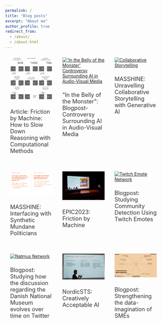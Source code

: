 ```yaml
---
permalink: /
title: "Blog posts"
excerpt: "About me"
author_profile: true
redirect_from: 
  - /about/
  - /about.html
---
```


<style>
  /* Base styles for all devices */
  .responsive-div {
    flex: 1 1 31%; /* Adjusted to take roughly one-third of the row */
    max-width: 31%; /* Aligns with flex-basis */
    box-sizing: border-box; /* Includes padding and border in the element's total width and height */
    padding: 10px; /* Space inside the div */
    margin-bottom: 20px; /* Extra space at the bottom of each div */
  }

  img {
    width: 100%; /* Makes images responsive */
    height: auto; /* Maintains aspect ratio */
  }

  h2 {
    font-size: 18px; /* Suitable font size for desktop */
    font-weight: normal; /* Normal font weight */
    color: #333; /* Dark gray color for text */
  }

  /* Styles for devices with a max-width of 768px (tablets and mobile phones) */
  @media (max-width: 768px) {
    .responsive-div {
      flex: 1 1 100%; /* Each div takes full width of the viewport */
      max-width: 100%; /* Aligns with flex-basis */
      padding: 15px; /* Slightly larger padding */
    }

    h2 {
      font-size: 16px; /* Reduced font size for better space utilization on smaller screens */
    }
  }

  /* Additional styles for handling device orientation */
  @media (max-width: 768px) and (orientation: landscape) {
    .responsive-div {
      flex: 1 1 50%; /* In landscape, each div takes about half the width */
      max-width: 50%; /* Aligns with flex-basis */
    }

    h2 {
      font-size: 18px; /* Restores larger font size for landscape orientation */
    }
  }
</style>


<div style="display: flex; flex-wrap: wrap; justify-content: space-around;">
  <div class="responsive-div">
    <a href="https://johansoltoft.github.io//publications/2010-10-01-paper-title-number-2.md/">
      <img src="/images/EPIC-computationelANTRO.png" alt="Diagram Computational Anthropology" style="width: 100%; height: auto;">
    </a>
    <h2 style="font-size: 18px; font-weight: normal; color: #333;">Article: Friction by Machine: How to Slow Down Reasoning with Computational Methods</h2>
  </div>
  
   <div class="responsive-div">
    <a href="https://johansoltoft.github.io//publications/2015-10-01-paper-title-number-4.md/">
      <img src="/images/Bellyofthemonster.gif" alt="'In the Belly of the Monster' Controversy Surrounding AI in Audio-Visual Media"     style="width: 100%; height: auto;">
    </a>
    <h2 style="font-size: 18px; font-weight: normal; color: #333;">"In the Belly of the Monster": Blogpost-Controversy Surrounding AI in Audio-Visual Media</h2>
  </div>
  
  <div class="responsive-div">
    <a href="https://johansoltoft.github.io//talks/2012-03-01-talk-9">
      <img src="/images/D&D.png" alt="Collaborative Storytelling" style="width: 100%; height: auto;">
    </a>
    <h2 style="font-size: 18px; font-weight: normal; color: #333;">MASSHINE: Unravelling Collaborative Storytelling with Generative AI</h2>
  </div>
  
  <div class="responsive-div">
    <a href="https://johansoltoft.github.io//talks/2012-03-01-talk-7">
      <img src="/images/Syn-politicans.png" alt="Synthetic Politicians" style="width: 100%; height: auto;">
    </a>
    <h2 style="font-size: 18px; font-weight: normal; color: #333;">MASSHINE: Interfacing with Synthetic Mundane Politicians</h2>
  </div>
  
  <div class="responsive-div">
    <a href="https://johansoltoft.github.io//talks/2012-03-01-talk-1">
      <img src="/images/Epic2-646.jpg" alt="Conference" style="width: 100%; height: auto;">
    </a>
    <h2 style="font-size: 18px; font-weight: normal; color: #333;">EPIC2023: Friction by Machine</h2>
  </div>
  
  <div class="responsive-div">
    <a href="https://johansoltoft.github.io//publications/2015-10-01-paper-title-number-3.md/">
      <img src="/images/twitchnetwork.png" alt="Twitch Emote Network" style="width: 100%; height: auto;">
    </a>
    <h2 style="font-size: 18px; font-weight: normal; color: #333;">Blogpost: Studying Community Detection Using Twitch Emotes</h2>
  </div>
  
  <div class="responsive-div">
    <a href="https://johansoltoft.github.io//publications/2015-10-01-paper-title-number-5.md/">
      <img src="/images/a1a4033a-e5ea-494a-a06f-7b8bde5c1a81.gif" alt="Natmus Network" style="width: 100%; height: auto;">
    </a>
    <h2 style="font-size: 18px; font-weight: normal; color: #333;">Blogpost: Studying how the discussion regarding the Danish National Museum evolves over time on Twitter</h2>
  </div>
  
  <div class="responsive-div">
    <a href="https://johansoltoft.github.io//talks/2014-03-01-talk-3">
      <img src="/images/NordicSTS.jpg" alt="NordicSTS" style="width: 100%; height: auto;">
    </a>
    <h2 style="font-size: 18px; font-weight: normal; color: #333;">NordicSTS: Creatively Acceptable AI</h2>
  </div>
  
  <div class="responsive-div">
    <a href="https://johansoltoft.github.io//publications/2009-10-01-paper-title-number-1.md/">
      <img src="/images/dataimaga.png" alt="Data Imagination Diagram" style="width: 100%; height: auto;">
    </a>
    <h2 style="font-size: 18px; font-weight: normal; color: #333;">Blogpost: Strengthening the data-imagination of SMEs</h2>
  </div>

</div>

